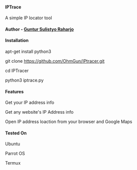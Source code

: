#### IPTrace

A simple IP locator tool


#### Author - [Guntur Sulistyo Raharjo](https://github.com/ohmgun/)


#### Installation

apt-get install python3

git clone https://github.com/OhmGun/IPtracer.git

cd IPTracer

python3 iptrace.py



#### Features

Get your IP address info

Get any website's IP Address info

Open IP address loaction from your browser and Google Maps




#### Tested On

Ubuntu

Parrot OS

Termux
